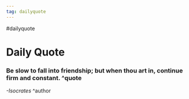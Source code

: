 ```yaml
---
tag: dailyquote
---
```


#dailyquote

# Daily Quote

### Be slow to fall into friendship; but when thou art in, continue firm and constant. ^quote
*-Isocrates* ^author
